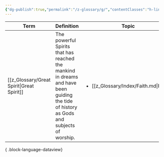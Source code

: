 ```yaml
---
{"dg-publish":true,"permalink":"/z-glossary/g/","contentClasses":"h-line hr-no-icon","tags":["GlossaryIndex/Letter"],"dgShowInlineTitle":true,"noteIcon":""}
---
```




| Term                                         | Definition                                                                                                                             | Topic                                                   | Related                                             |
| -------------------------------------------- | -------------------------------------------------------------------------------------------------------------------------------------- | ------------------------------------------------------- | --------------------------------------------------- |
| [[z_Glossary/Great Spirit\|Great Spirit]] | The powerful Spirits that has reached the mankind in dreams and have been guiding the tide of history as Gods and subjects of worship. | <ul><li>[[z_Glossary/Index/Faith.md\\|Faith]]</li></ul> | <ul><li>[[z_Glossary/Athtar.md\\|Athtar]]</li></ul> |

{ .block-language-dataview}
